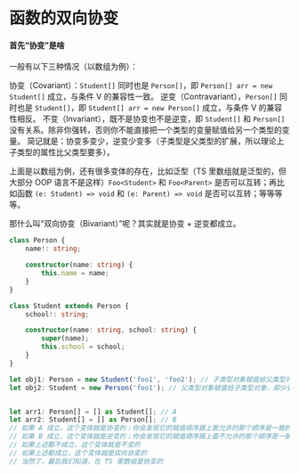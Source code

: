 # 函数的双向协变

#### 首先“协变”是啥


一般有以下三种情况（以数组为例）：

协变（Covariant）：`Student[]` 同时也是 `Person[]`，即 `Person[] arr = new Student[]` 成立，与条件 V 的兼容性一致。
逆变（Contravariant），`Person[]` 同时也是 `Student[]`，即 `Student[] arr = new Person[]` 成立，与条件 V 的兼容性相反。
不变（Invariant），既不是协变也不是逆变，即 `Student[]` 和 `Person[]` 没有关系。除非你强转，否则你不能直接把一个类型的变量赋值给另一个类型的变量。
简记就是：协变多变少，逆变少变多（子类型是父类型的扩展，所以理论上子类型的属性比父类型要多）。



上面是以数组为例，还有很多变体的存在，比如泛型（TS 里数组就是泛型的，但大部分 OOP 语言不是这样）`Foo<Student>` 和 `Foo<Parent>` 是否可以互转；再比如函数 `(e: Student) => void` 和 `(e: Parent) => void` 是否可以互转；等等等等。

那什么叫“双向协变（Bivariant）”呢？其实就是协变 + 逆变都成立。



```TypeScript
class Person {
    name!: string;

    constructor(name: string) {
        this.name = name;
    }
}

class Student extends Person {
    school!: string;

    constructor(name: string, school: string) {
        super(name);
        this.school = school;
    }
}

let obj1: Person = new Student('foo1', 'foo2'); // 子类型对象赋值给父类型对象，即多变少，允许
let obj2: Student = new Person('foo1'); // 父类型对象赋值给子类型对象，即少变多，不允许


let arr1: Person[] = [] as Student[]; // A
let arr2: Student[] = [] as Person[]; // B
// 如果 A 成立，这个变体就是协变的；你会发现它的赋值顺序跟上面允许的那个顺序是一致的
// 如果 B 成立，这个变体就是逆变的；你会发现它的赋值顺序跟上面不允许的那个顺序是一致的，或者说跟允许的那个顺序是相反的，所以叫“逆”
// 如果上述都不成立，这个变体就是不变的
// 如果上述都成立，这个变体就是双向协变的
// 当然了，最后我们知道，在 TS 里数组是协变的

```